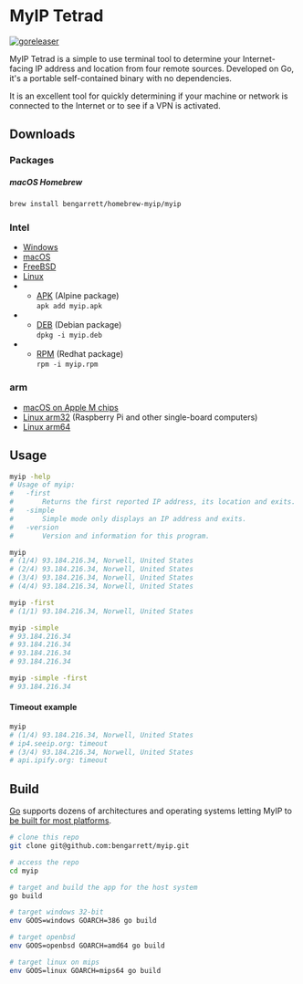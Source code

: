 # MyIP Tetrad

[![goreleaser](https://github.com/bengarrett/myip/actions/workflows/release.yml/badge.svg)](https://github.com/bengarrett/myip/actions/workflows/release.yml)

MyIP Tetrad is a simple to use terminal tool to determine your Internet-facing IP address and location from four remote sources. Developed on Go, it's a portable self-contained binary with no dependencies.

It is an excellent tool for quickly determining if your machine or network is connected to the Internet or to see if a VPN is activated.

## Downloads

### Packages

##### macOS Homebrew
```sh
brew install bengarrett/homebrew-myip/myip
```

### Intel
- [Windows](https://github.com/bengarrett/myip/releases/latest/download/myip_Windows_Intel.zip)
- [macOS](https://github.com/bengarrett/myip/releases/latest/download/myip_macOS_Intel.tar.gz
)
- [FreeBSD](https://github.com/bengarrett/myip/releases/latest/download/myip_FreeBSD_Intel.tar.gz
)
- [Linux](https://github.com/bengarrett/myip/releases/latest/download/myip_Linux_Intel.tar.gz
)
- - [APK](https://github.com/bengarrett/myip/releases/latest/download/myip.apk
) (Alpine package)<br>`apk add myip.apk`
- - [DEB](https://github.com/bengarrett/myip/releases/latest/download/myip.deb) (Debian package)<br>`dpkg -i myip.deb`
- - [RPM](https://github.com/bengarrett/myip/releases/latest/download/myip.rpm) (Redhat package)<br>`rpm -i myip.rpm`

### arm
- [macOS on Apple M chips](https://github.com/bengarrett/myip/releases/latest/download/myip_macOS_M-series.tar.gz
)
- [Linux arm32](https://github.com/bengarrett/myip/releases/latest/download/myip_Linux_arm32_.tar.gz
) (Raspberry Pi and other single-board computers)
- [Linux arm64](https://github.com/bengarrett/myip/releases/latest/download/myip_Linux_arm64.tar.gz
)

## Usage

```sh
myip -help
# Usage of myip:
#   -first
#     	Returns the first reported IP address, its location and exits.
#   -simple
#     	Simple mode only displays an IP address and exits.
#   -version
#     	Version and information for this program.
```

```sh
myip
# (1/4) 93.184.216.34, Norwell, United States
# (2/4) 93.184.216.34, Norwell, United States
# (3/4) 93.184.216.34, Norwell, United States
# (4/4) 93.184.216.34, Norwell, United States
```

```sh
myip -first
# (1/1) 93.184.216.34, Norwell, United States
```

```sh
myip -simple
# 93.184.216.34
# 93.184.216.34
# 93.184.216.34
# 93.184.216.34
```

```sh
myip -simple -first
# 93.184.216.34
```

#### Timeout example

```sh
myip
# (1/4) 93.184.216.34, Norwell, United States
# ip4.seeip.org: timeout
# (3/4) 93.184.216.34, Norwell, United States
# api.ipify.org: timeout
```

## Build

[Go](https://golang.org/doc/install) supports dozens of architectures and operating systems letting MyIP to [be built for most platforms](https://golang.org/doc/install/source#environment).

```sh
# clone this repo
git clone git@github.com:bengarrett/myip.git

# access the repo
cd myip

# target and build the app for the host system
go build

# target windows 32-bit
env GOOS=windows GOARCH=386 go build

# target openbsd
env GOOS=openbsd GOARCH=amd64 go build

# target linux on mips
env GOOS=linux GOARCH=mips64 go build
```